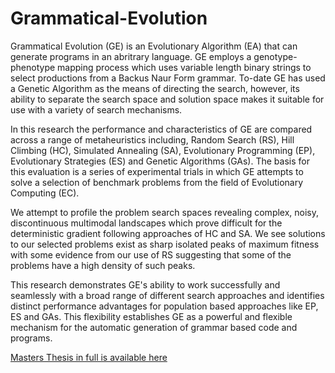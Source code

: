 # Grammatical-Evolution

Grammatical Evolution (GE) is an Evolutionary Algorithm (EA) that can generate programs in an abritrary language. GE employs a genotype-phenotype mapping process which uses variable length binary strings to select productions from a Backus Naur Form grammar. To-date GE has used a Genetic Algorithm as the means of directing the search, however, its ability to separate the search space and solution space makes it suitable for use with a variety of search mechanisms.

In this research the performance and characteristics of GE are compared across a range of metaheuristics including, Random Search (RS), Hill Climbing (HC), Simulated Annealing (SA), Evolutionary Programming (EP), Evolutionary Strategies (ES) and Genetic Algorithms (GAs). The basis for this evaluation is a series of experimental trials in which GE attempts to solve a selection of benchmark problems from the field of Evolutionary Computing (EC).

We attempt to profile the problem search spaces revealing complex, noisy, discontinuous multimodal landscapes which prove difficult for the deterministic gradient following approaches of HC and SA. We see solutions to our selected problems exist as sharp isolated peaks of maximum fitness with some evidence from our use of RS suggesting that some of the problems have a high density of such peaks.

This research demonstrates GE's ability to work successfully and seamlessly with a broad range of different search approaches and identifies  distinct performance advantages for population based approaches like EP, ES and GAs. This flexibility establishes GE as a powerful and flexible mechanism for the automatic generation of grammar based code and programs. 


[Masters Thesis in full is available here](https://github.com/johnosbb/Grammatical-Evolution/blob/main/Masters_2021.pdf)
